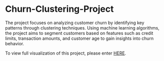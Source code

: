 # Churn-Clustering-Project
The project focuses on analyzing customer churn by identifying key patterns through clustering techniques. Using machine learning algorithms, the project aims to segment customers based on features such as credit limits, transaction amounts, and customer age to gain insights into churn behavior.

To view full visualization of this project, please enter [HERE](https://nbviewer.org/github/chinhng275/Churn-Clustering-Project/blob/dfeba85af665e4332938e59971a06f36ec5c021b/Customer_Churn_Project.ipynb).
